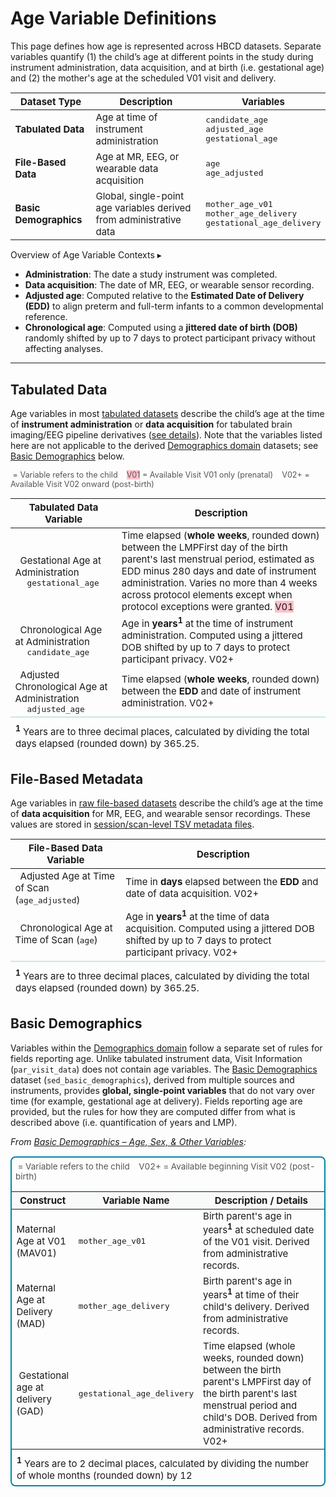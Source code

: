 # Age Variable Definitions

This page defines how age is represented across HBCD datasets. Separate variables quantify (1) the child’s age at different points in the study during instrument administration, data acquisition, and at birth (i.e. gestational age) and (2) the mother's age at the scheduled V01 visit and delivery. 

<table class="compact-table-no-vertical-lines" style="width: 100%; border-collapse: collapse; table-layout: fixed; font-size: 15px;">
<thead>
<tr>
<th><strong>Dataset Type</strong></th>
<th><strong>Description</strong></th>
<th><strong>Variables</strong></th>
</tr>
</thead>
<tbody>
<tr>
<td><strong>Tabulated Data</strong></td>
<td>Age at time of instrument administration</td>
<td><code>candidate_age</code><br><code>adjusted_age</code><br><code>gestational_age</code></td>
</tr>
<tr>
<td><strong>File-Based Data</strong></td>
<td>Age at MR, EEG, or wearable data acquisition</td>
<td><code>age</code><br><code>age_adjusted</code></td>
</tr>
<tr>
<td><strong>Basic Demographics</strong></td>
<td>Global, single-point age variables derived from administrative data</td>
<td><code>mother_age_v01</code><br><code>mother_age_delivery</code><br><code>gestational_age_delivery</code></td>
</tr>
</tbody>
</table>

<div id="age-contexts" class="table-banner" onclick="toggleCollapse(this)">
  <span class="emoji"><i style="font-size: 0.9em;" class="fa fa-circle-info"></i></span>
  <span class="text-with-link">
  <span class="text">Overview of Age Variable Contexts</span>
  <a class="anchor-link" href="#age-contexts" title="Copy link">
  <i class="fa-solid fa-link"></i>
  </a>
  </span>
  <span class="arrow">▸</span>
</div>
<div class="table-collapsible-content">
<ul>
<li><strong>Administration</strong>: The date a study instrument was completed.  </li>
<li><strong>Data acquisition</strong>: The date of MR, EEG, or wearable sensor recording.  </li>
<li><strong>Adjusted age</strong>: Computed relative to the <strong>Estimated Date of Delivery (EDD)</strong> to align preterm and full-term infants to a common developmental reference.  </li>
<li><strong>Chronological age</strong>: Computed using a <strong>jittered date of birth (DOB)</strong> randomly shifted by up to 7 days to protect participant privacy without affecting analyses.  </li>
</ul>
</div>

---

## <i class="fa-solid fa-table"></i> Tabulated Data

Age variables in most [tabulated datasets](../datacuration/phenotypes.md) describe the child’s age at the time of **instrument administration** or **data acquisition** for tabulated brain imaging/EEG pipeline derivatives (<a href="../../datacuration/overview/#warning" target="_blank">see details</a>). Note that the variables listed here are not applicable to the derived <a href="../#demo" target="_blank">Demographics domain</a> datasets; see [Basic Demographics](#basic-demographics) below. 

<p style="font-size: 0.9em; color: #555;">
<i class="fa-solid fa-baby"></i>&nbsp;= Variable refers to the child &nbsp;&nbsp;
<span class="pill-badge" style="background-color: pink;">V01</span>&nbsp;= Available Visit V01 only (prenatal) &nbsp;&nbsp;
<span class="pill-badge">V02+</span>&nbsp;= Available Visit V02 onward (post-birth)
</p>
<table class="compact-table-no-vertical-lines" style="width: 100%; border-collapse: collapse; table-layout: fixed; font-size: 15px;">
<thead>
<tr>
<th><strong>Tabulated Data Variable</strong></th>
<th><strong>Description</strong></th>
</tr>
</thead>
<tbody>
<tr>
<td><i class="fa-solid fa-baby"></i>&nbsp; Gestational Age at Administration<br><code style="margin-left: 19px;">gestational_age</code></td>
<td style="word-wrap: break-word; white-space: normal;">
  Time elapsed (<b>whole weeks</b>, rounded down) between the <span class="tooltip tooltip-left">LMP<span class="tooltiptext">First day of the birth parent's last menstrual period, estimated as EDD minus 280 days</span></span> and date of instrument administration. Varies no more than 4 weeks across protocol elements except when protocol exceptions were granted. <span class="pill-badge" style="background-color: pink;">V01</span>
</td>
</tr>
<tr>
<td><i class="fa-solid fa-baby"></i>&nbsp; Chronological Age at Administration<br><code style="margin-left: 19px;">candidate_age</code></td>
<td style="word-wrap: break-word; white-space: normal;">
  Age in <b>years<sup><b>1</b></sup></b> at the time of instrument administration. Computed using a jittered DOB shifted by up to 7 days to protect participant privacy. <span class="pill-badge">V02+</span>
</td>
</tr>
<tr>
<td><i class="fa-solid fa-baby"></i>&nbsp; Adjusted Chronological Age at Administration<br><code style="margin-left: 19px;">adjusted_age</code></td>
<td style="word-wrap: break-word; white-space: normal;">
  Time elapsed (<b>whole weeks</b>, rounded down) between the <b>EDD</b> and date of instrument administration. <span class="pill-badge">V02+</span>
</td>
</tr>
</tbody>
<tfoot>
<tr>
  <td colspan="2" style="word-wrap: break-word; white-space: normal; border-top: 2px solid #cce7e7; padding: 10px 8px 6px 8px;">
    <sup><b>1</b></sup> Years are to three decimal places, calculated by dividing the total days elapsed (rounded down) by 365.25.
  </td>
</tr>
</tfoot>
</table>

## <i class="fa-solid fa-folder-open"></i> File-Based Metadata

Age variables in [raw file-based datasets](../datacuration/file-based-data.md#raw-bids) describe the child’s age at the time of **data acquisition** for MR, EEG, and wearable sensor recordings. These values are stored in [session/scan-level TSV metadata files](../../datacuration/file-based-data/#participant-session-scan-level-data).  

<table class="compact-table-no-vertical-lines" style="width: 100%; border-collapse: collapse; table-layout: fixed; font-size: 15px;">
<thead>
<tr>
<th><strong>File-Based Data Variable</strong></th>
<th><strong>Description</strong></th>
</tr>
</thead>
<tbody>
<tr>
<td><i class="fa-solid fa-baby"></i>&nbsp; Adjusted Age at Time of Scan (<code>age_adjusted</code>)</td>
<td style="word-wrap: break-word; white-space: normal;">
  Time in <b>days</b> elapsed between the <b>EDD</b> and date of data acquisition. <span class="pill-badge">V02+</span>
</td>
</tr>
<tr>
<td><i class="fa-solid fa-baby"></i>&nbsp; Chronological Age at Time of Scan (<code>age</code>)</td>
<td style="word-wrap: break-word; white-space: normal;">
  Age in <b>years<sup><b>1</b></sup></b> at the time of data acquisition. Computed using a jittered DOB shifted by up to 7 days to protect participant privacy. <span class="pill-badge">V02+</span>
</td>
</tr>
</tbody>
<tfoot>
<tr>
  <td colspan="2" style="word-wrap: break-word; white-space: normal; border-top: 2px solid #cce7e7; padding: 10px 8px 6px 8px;">
    <sup><b>1</b></sup> Years are to three decimal places, calculated by dividing the total days elapsed (rounded down) by 365.25.
  </td>
</tr>
</tfoot>
</table>

## Basic Demographics

Variables within the <a href="../#demo" target="_blank">Demographics domain</a> follow a separate set of rules for fields reporting age. Unlike tabulated instrument data, Visit Information (`par_visit_data`) does not contain age variables. The <a href="../demo/basicdemo/" target="_blank">Basic Demographics</a> dataset (`sed_basic_demographics`), derived from multiple sources and instruments, provides **global, single-point variables** that do not vary over time (for example, gestational age at delivery). Fields reporting age are provided, but the rules for how they are computed differ from what is described above (i.e. quantification of years and LMP). 

<i>From <a href="../demo/basicdemo/#age-sex-other-variables" target="_blank">Basic Demographics – Age, Sex, & Other Variables</a>:</i>
<table class="compact-table-no-vertical-lines" style="width: 100%; table-layout: fixed; font-size: 15px; border: 2px solid #0086a0ff; border-radius: 8px; border-collapse: collapse;">
  <caption style="caption-side: top; padding: 6px; text-align: left; font-size: 0.9em; color: #555;">
    <i class="fa-solid fa-baby"></i>&nbsp;= Variable refers to the child &nbsp;&nbsp;
    <span class="pill-badge">V02+</span>&nbsp;= Available beginning Visit V02 (post-birth)
  </caption>
<thead>
<tr style="background-color: #f8f9f9;">
  <th style="width: 20%;">Construct</th>
  <th style="width: 20%;">Variable Name</th>
  <th style="width: 60%;">Description / Details</th>
</tr>
</thead>
<tbody>
<tr>
  <td>Maternal Age at V01 (MAV01)</td>
  <td><code>mother_age_v01</code></td>
  <td style="word-wrap: break-word; white-space: normal;">Birth parent's age in years<sup><b>1</b></sup> at scheduled date of the V01 visit. Derived from administrative records.</td>
</tr>
<tr>
  <td>Maternal Age at Delivery (MAD)</td>
  <td><code>mother_age_delivery</code></td>
  <td style="word-wrap: break-word; white-space: normal;">Birth parent's age in years<sup><b>1</b></sup> at time of their child's delivery. Derived from administrative records.</td>
</tr>
<tr>
  <td><i class="fa-solid fa-baby"></i>&nbsp;Gestational age at delivery (GAD)</td>
  <td><code>gestational_age_delivery</code></td>
  <td style="word-wrap: break-word; white-space: normal;">Time elapsed (whole weeks, rounded down) between the birth parent's <span class="tooltip tooltip-left">LMP<span class="tooltiptext">First day of the birth parent's last menstrual period</span></span> and child's DOB. Derived from administrative records. <span class="pill-badge">V02+</span></td>
</tr>
</tbody>
<tfoot><tr><td colspan="3" style="word-wrap: break-word; white-space: normal; padding: 10px 8px 6px 8px;">
  <sup><b>1</b></sup> Years are to 2 decimal places, calculated by dividing the number of whole months (rounded down) by 12</td></tr></tfoot>
</table>




